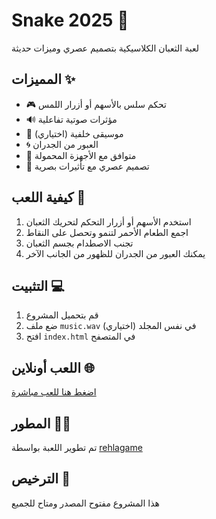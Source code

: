 # Snake 2025 🐍

لعبة الثعبان الكلاسيكية بتصميم عصري وميزات حديثة

## المميزات ✨

- 🎮 تحكم سلس بالأسهم أو أزرار اللمس
- 🔊 مؤثرات صوتية تفاعلية
- 🎵 موسيقى خلفية (اختياري)
- 🌀 العبور من الجدران
- 📱 متوافق مع الأجهزة المحمولة
- 🎨 تصميم عصري مع تأثيرات بصرية

## كيفية اللعب 🎯

1. استخدم الأسهم أو أزرار التحكم لتحريك الثعبان
2. اجمع الطعام الأحمر لتنمو وتحصل على النقاط
3. تجنب الاصطدام بجسم الثعبان
4. يمكنك العبور من الجدران للظهور من الجانب الآخر

## التثبيت 💻

1. قم بتحميل المشروع
2. ضع ملف `music.wav` في نفس المجلد (اختياري)
3. افتح `index.html` في المتصفح

## اللعب أونلاين 🌐

[اضغط هنا للعب مباشرة](https://rehlagame.github.io/snake2025/)

## المطور 👨‍💻

تم تطوير اللعبة بواسطة [rehlagame](https://github.com/rehlagame)

## الترخيص 📄

هذا المشروع مفتوح المصدر ومتاح للجميع